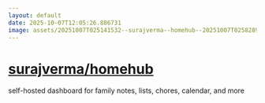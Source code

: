 ```yaml
---
layout: default
date: 2025-10-07T12:05:26.886731
image: assets/20251007T025141532--surajverma--homehub--20251007T025828933--cropped.png
---
```


# [surajverma/homehub](https://github.com/surajverma/homehub)

self-hosted dashboard for family notes, lists, chores, calendar, and more
